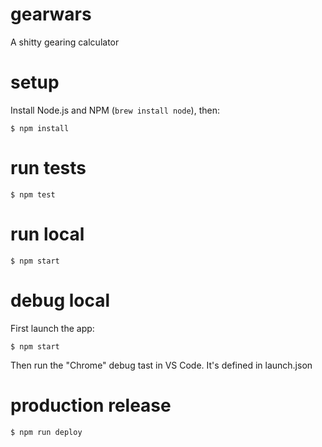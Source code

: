 # gearwars
A shitty gearing calculator

# setup
Install Node.js and NPM (`brew install node`), then:

`$ npm install`

# run tests
`$ npm test`

# run local
`$ npm start`

# debug local
First launch the app:

`$ npm start`

Then run the "Chrome" debug tast in VS Code. It's defined in launch.json

# production release
`$ npm run deploy`
